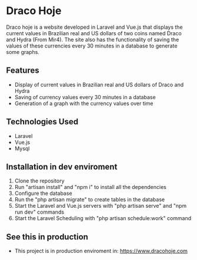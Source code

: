 # Draco Hoje

Draco hoje is a website developed in Laravel and Vue.js that displays the current values in Brazilian real and US dollars of two coins named Draco and Hydra (From Mir4). The site also has the functionality of saving the values of these currencies every 30 minutes in a database to generate some graphs.

## Features

- Display of current values in Brazilian real and US dollars of Draco and Hydra
- Saving of currency values every 30 minutes in a database
- Generation of a graph with the currency values over time

## Technologies Used

- Laravel
- Vue.js
- Mysql

## Installation in dev enviroment

1. Clone the repository
2. Run "artisan install" and "npm i" to install all the dependencies
3. Configure the database
4. Run the "php artisan migrate" to create tables in the database
5. Start the Laravel and Vue.js servers with "php artisan serve" and "npm run dev" commands
6. Start the Laravel Scheduling with "php artisan schedule:work" command

## See this in production

- This project is in production enviroment in: https://www.dracohoje.com
